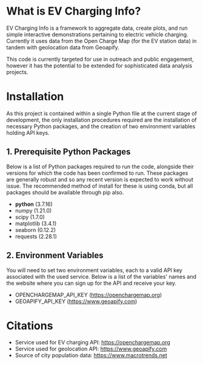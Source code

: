 # What is EV Charging Info?

EV Charging Info is a framework to aggregate data, create plots, and run simple
interactive demonstrations pertaining to electric vehicle charging. Currently
it uses data from the Open Charge Map (for the EV station data) in tandem with
geolocation data from Geoapify.

This code is currently targeted for use in outreach and public engagement,
however it has the potential to be extended for sophisticated data analysis
projects.

# Installation

As this project is contained within a single Python file at the current stage
of development, the only installation procedures required are the installation
of necessary Python packages, and the creation of two environment variables
holding API keys.

## 1. Prerequisite Python Packages

Below is a list of Python packages required to run the code, alongside their
versions for which the code has been confirmed to run. These packages are
generally robust and so any recent version is expected to work without issue.
The recommended method of install for these is using conda, but all packages
should be available through pip also.

+ **python** (3.7.16)
+ numpy (1.21.0)
+ scipy (1.7.0)
+ matplotlib (3.4.1)
+ seaborn (0.12.2)
+ requests (2.28.1)

## 2. Environment Variables

You will need to set two environment variables, each to a valid API key
associated with the used service. Below is a list of the variables'
names and the website where you can sign up for the API and receive
your key.

+ OPENCHARGEMAP_API_KEY (https://openchargemap.org)
+ GEOAPIFY_API_KEY (https://www.geoapify.com)

# Citations

+ Service used for EV charging API: https://openchargemap.org
+ Service used for geolocation API: https://www.geoapify.com
+ Source of city population data: https://www.macrotrends.net
